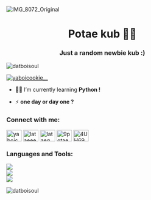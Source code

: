![IMG_8072_Original](https://github.com/DatboisouL/DatboisouL/assets/151647112/6d37b0ec-8d06-4b11-974f-5b3296f86bc3)

<h1 align="center">Potae kub 🥷🏿</h1>

<h3 align="center">Just a random newbie kub :)</h3>

<p align="left"> <img src="https://komarev.com/ghpvc/?username=datboisoul&label=Profile%20views&color=000000&style=flat" alt="datboisoul" /> </p>

<p align="left"> <a href="https://twitter.com/yaboicookie__" target="blank"><img src="https://img.shields.io/twitter/follow/yaboicookie__?logo=twitter&style=for-the-badge" alt="yaboicookie__" /></a> </p>

- 👨‍💻 I’m currently learning **Python !**

- ⚡ **one day or day one ?**

<h3 align="left">Connect with me:</h3>
<p align="left">
<a href="https://twitter.com/yaboicookie__" target="blank"><img align="center" src="https://raw.githubusercontent.com/rahuldkjain/github-profile-readme-generator/master/src/images/icons/Social/twitter.svg" alt="yaboicookie__" height="30" width="40" /></a>
<a href="https://fb.com/lataeeex" target="blank"><img align="center" src="https://raw.githubusercontent.com/rahuldkjain/github-profile-readme-generator/master/src/images/icons/Social/facebook.svg" alt="lataeeex" height="30" width="40" /></a>
<a href="https://instagram.com/lataeq" target="blank"><img align="center" src="https://raw.githubusercontent.com/rahuldkjain/github-profile-readme-generator/master/src/images/icons/Social/instagram.svg" alt="lataeq" height="30" width="40" /></a>
<a href="https://www.hackerrank.com/9potae_work" target="blank"><img align="center" src="https://raw.githubusercontent.com/rahuldkjain/github-profile-readme-generator/master/src/images/icons/Social/hackerrank.svg" alt="9potae_work" height="30" width="40" /></a>
<a href="https://discord.gg/4UH69W3u3H" target="blank"><img align="center" src="https://raw.githubusercontent.com/rahuldkjain/github-profile-readme-generator/master/src/images/icons/Social/discord.svg" alt="4UH69W3u3H" height="30" width="40" /></a>
</p>

<h3 align="left">Languages and Tools:</h3>
<img src="https://skillicons.dev/icons?i=linux,bash,py,css,html" /><br>
<img src="https://skillicons.dev/icons?i=docker,flask,github,gitlab,postman" /><br>
<img src="https://skillicons.dev/icons?i=powershell,vim,vscode,twitter,instagram" />

<p><img align="center" src="https://github-readme-stats.vercel.app/api/top-langs?username=datboisoul&show_icons=true&theme=dark&locale=en&layout=compact" alt="datboisoul" /></p>


